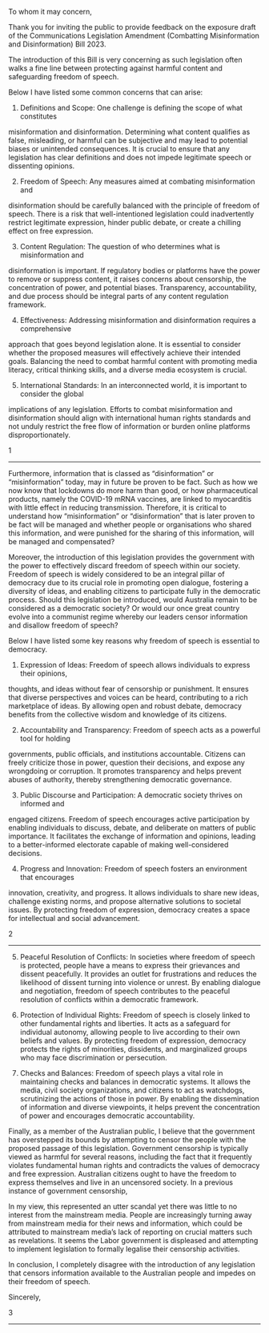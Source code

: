To whom it may concern,

Thank you for inviting the public to provide feedback on the exposure draft of the
Communications Legislation Amendment (Combatting Misinformation and Disinformation) Bill
2023.

The introduction of this Bill is very concerning as such legislation often walks a fine line
between protecting against harmful content and safeguarding freedom of speech.

Below I have listed some common concerns that can arise:

1. Definitions and Scope: One challenge is defining the scope of what constitutes

misinformation and disinformation. Determining what content qualifies as false,
misleading, or harmful can be subjective and may lead to potential biases or unintended
consequences. It is crucial to ensure that any legislation has clear definitions and does not
impede legitimate speech or dissenting opinions.

2. Freedom of Speech: Any measures aimed at combating misinformation and

disinformation should be carefully balanced with the principle of freedom of speech.
There is a risk that well-intentioned legislation could inadvertently restrict legitimate
expression, hinder public debate, or create a chilling effect on free expression.

3. Content Regulation: The question of who determines what is misinformation and

disinformation is important. If regulatory bodies or platforms have the power to remove
or suppress content, it raises concerns about censorship, the concentration of power, and
potential biases. Transparency, accountability, and due process should be integral parts of
any content regulation framework.

4. Effectiveness: Addressing misinformation and disinformation requires a comprehensive

approach that goes beyond legislation alone. It is essential to consider whether the
proposed measures will effectively achieve their intended goals. Balancing the need to
combat harmful content with promoting media literacy, critical thinking skills, and a
diverse media ecosystem is crucial.

5. International Standards: In an interconnected world, it is important to consider the global

implications of any legislation. Efforts to combat misinformation and disinformation
should align with international human rights standards and not unduly restrict the free
flow of information or burden online platforms disproportionately.

1


-----

Furthermore, information that is classed as “disinformation” or “misinformation” today, may in
future be proven to be fact. Such as how we now know that lockdowns do more harm than good,
or how pharmaceutical products, namely the COVID-19 mRNA vaccines, are linked to
myocarditis with little effect in reducing transmission. Therefore, it is critical to understand how
“misinformation” or “disinformation” that is later proven to be fact will be managed and whether
people or organisations who shared this information, and were punished for the sharing of this
information, will be managed and compensated?

Moreover, the introduction of this legislation provides the government with the power to
effectively discard freedom of speech within our society. Freedom of speech is widely
considered to be an integral pillar of democracy due to its crucial role in promoting open
dialogue, fostering a diversity of ideas, and enabling citizens to participate fully in the
democratic process. Should this legislation be introduced, would Australia remain to be
considered as a democratic society? Or would our once great country evolve into a communist
regime whereby our leaders censor information and disallow freedom of speech?

Below I have listed some key reasons why freedom of speech is essential to democracy.

1. Expression of Ideas: Freedom of speech allows individuals to express their opinions,

thoughts, and ideas without fear of censorship or punishment. It ensures that diverse
perspectives and voices can be heard, contributing to a rich marketplace of ideas. By
allowing open and robust debate, democracy benefits from the collective wisdom and
knowledge of its citizens.

2. Accountability and Transparency: Freedom of speech acts as a powerful tool for holding

governments, public officials, and institutions accountable. Citizens can freely criticize
those in power, question their decisions, and expose any wrongdoing or corruption. It
promotes transparency and helps prevent abuses of authority, thereby strengthening
democratic governance.

3. Public Discourse and Participation: A democratic society thrives on informed and

engaged citizens. Freedom of speech encourages active participation by enabling
individuals to discuss, debate, and deliberate on matters of public importance. It
facilitates the exchange of information and opinions, leading to a better-informed
electorate capable of making well-considered decisions.

4. Progress and Innovation: Freedom of speech fosters an environment that encourages

innovation, creativity, and progress. It allows individuals to share new ideas, challenge
existing norms, and propose alternative solutions to societal issues. By protecting
freedom of expression, democracy creates a space for intellectual and social
advancement.

2


-----

5. Peaceful Resolution of Conflicts: In societies where freedom of speech is protected,
people have a means to express their grievances and dissent peacefully. It provides an
outlet for frustrations and reduces the likelihood of dissent turning into violence or unrest.
By enabling dialogue and negotiation, freedom of speech contributes to the peaceful
resolution of conflicts within a democratic framework.

6. Protection of Individual Rights: Freedom of speech is closely linked to other fundamental
rights and liberties. It acts as a safeguard for individual autonomy, allowing people to live
according to their own beliefs and values. By protecting freedom of expression,
democracy protects the rights of minorities, dissidents, and marginalized groups who may
face discrimination or persecution.

7. Checks and Balances: Freedom of speech plays a vital role in maintaining checks and
balances in democratic systems. It allows the media, civil society organizations, and
citizens to act as watchdogs, scrutinizing the actions of those in power. By enabling the
dissemination of information and diverse viewpoints, it helps prevent the concentration of
power and encourages democratic accountability.

Finally, as a member of the Australian public, I believe that the government has overstepped its
bounds by attempting to censor the people with the proposed passage of this legislation.
Government censorship is typically viewed as harmful for several reasons, including the fact that
it frequently violates fundamental human rights and contradicts the values of democracy and free
expression. Australian citizens ought to have the freedom to express themselves and live in an
uncensored society. In a previous instance of government censorship,

In my view, this represented an utter scandal yet there was little to no interest from the
mainstream media. People are increasingly turning away from mainstream media for their news
and information, which could be attributed to mainstream media’s lack of reporting on crucial
matters such as revelations. It seems the Labor government is displeased
and attempting to implement legislation to formally legalise their censorship activities.

In conclusion, I completely disagree with the introduction of any legislation that censors
information available to the Australian people and impedes on their freedom of speech.

Sincerely,

3


-----

